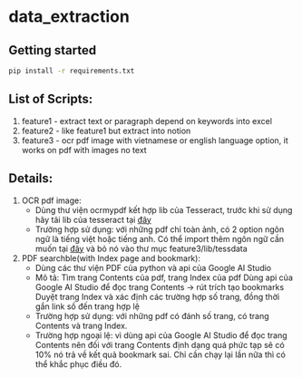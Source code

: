 # data_extraction

## Getting started
```sh
pip install -r requirements.txt
```

## List of Scripts:
1. feature1 - extract text or paragraph depend on keywords into excel
2. feature2 - like feature1 but extract into notion
3. feature3 - ocr pdf image with vietnamese or english language option, it works on pdf with images no text

## Details:
1. OCR pdf image:
   - Dùng thư viện ocrmypdf kết hợp lib của Tesseract, trước khi sử dụng hãy tải lib của tesseract tại [đây](https://github.com/UB-Mannheim/tesseract/wiki)
   - Trường hợp sử dụng: với những pdf chỉ toàn ảnh, có 2 option ngôn ngữ là tiếng việt hoặc tiếng anh. Có thể import thêm ngôn ngữ cần muốn tại [đây](https://github.com/tesseract-ocr/tessdata.git) và bỏ nó vào thư mục feature3/lib/tessdata
2. PDF searchble(with Index page and bookmark):
   - Dùng các thư viện PDF của python và api của Google AI Studio
   - Mô tả:
     Tìm trang Contents của pdf, trang Index của pdf
     Dùng api của Google AI Studio để đọc trang Contents -> rút trích tạo bookmarks
     Duyệt trang Index và xác định các trường hợp số trang, đồng thời gắn link số đến trang hợp lệ
   - Trường hợp sử dụng: với những pdf có đánh số trang, có trang Contents và trang Index.
   - Trường hợp ngoại lệ: vì dùng api của Google AI Studio để đọc trang Contents nên đối với trang Contents định dạng quá phức tạp sẽ có 10% nó trả về kết quả bookmark sai. Chỉ cần chạy lại lần nữa thì có thể khắc phục điều đó. 
